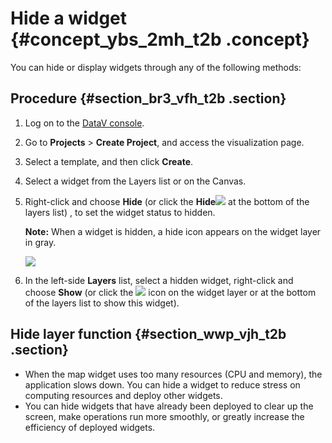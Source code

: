 # Hide a widget {#concept_ybs_2mh_t2b .concept}

You can hide or display widgets through any of the following methods:

## Procedure {#section_br3_vfh_t2b .section}

1.  Log on to the [DataV console](https://partners-intl.console.aliyun.com/#/datav).
2.  Go to **Projects** \> **Create Project**, and access the visualization page.
3.  Select a template, and then click **Create**.
4.  Select a widget from the Layers list or on the Canvas.
5.  Right-click and choose **Hide** \(or click the **Hide**![](http://static-aliyun-doc.oss-cn-hangzhou.aliyuncs.com/assets/img/17379/15583459199226_en-US.png) at the bottom of the layers list\) , to set the widget status to hidden.

    **Note:** When a widget is hidden, a hide icon appears on the widget layer in gray.

    ![](http://static-aliyun-doc.oss-cn-hangzhou.aliyuncs.com/assets/img/17379/155834591911188_en-US.png)

6.  In the left-side **Layers** list, select a hidden widget, right-click and choose **Show** \(or click the ![](http://static-aliyun-doc.oss-cn-hangzhou.aliyuncs.com/assets/img/17379/15583459199226_en-US.png) icon on the widget layer or at the bottom of the layers list to show this widget\).

## Hide layer function {#section_wwp_vjh_t2b .section}

-   When the map widget uses too many resources \(CPU and memory\), the application slows down. You can hide a widget to reduce stress on computing resources and deploy other widgets.
-   You can hide widgets that have already been deployed to clear up the screen, make operations run more smoothly, or greatly increase the efficiency of deployed widgets.

